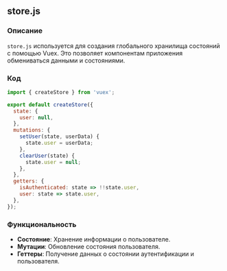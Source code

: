 ## store.js

### Описание
`store.js` используется для создания глобального хранилища состояний с помощью Vuex. Это позволяет компонентам приложения обмениваться данными и состояниями.

### Код

```javascript
import { createStore } from 'vuex';

export default createStore({
  state: {
    user: null,
  },
  mutations: {
    setUser(state, userData) {
      state.user = userData;
    },
    clearUser(state) {
      state.user = null;
    },
  },
  getters: {
    isAuthenticated: state => !!state.user,
    user: state => state.user,
  },
});
```

### Функциональность
- **Состояние**: Хранение информации о пользователе.
- **Мутации**: Обновление состояния пользователя.
- **Геттеры**: Получение данных о состоянии аутентификации и пользователя.

